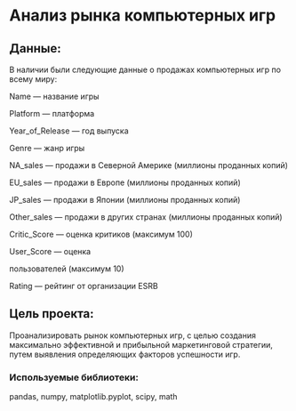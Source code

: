 Анализ рынка компьютерных игр
=============================

Данные:
-------

В наличии были следующие данные о продажах компьютерных игр по всему
миру:

Name — название игры 

Platform — платформа 

Year\_of\_Release — год выпуска 

Genre — жанр игры 

NA\_sales — продажи в Северной Америке (миллионы проданных копий) 

EU\_sales — продажи в Европе (миллионы проданных копий)

JP\_sales — продажи в Японии (миллионы проданных копий)

Other\_sales — продажи в других странах (миллионы проданных копий)

Critic\_Score — оценка критиков (максимум 100) 

User\_Score — оценка

пользователей (максимум 10) 

Rating — рейтинг от организации ESRB

Цель проекта:
-------------

Проанализировать рынок компьютерных игр, с целью создания максимально
эффективной и прибыльной маркетинговой стратегии, путем выявления
определяющих факторов успешности игр.

### Используемые библиотеки:

pandas, numpy, matplotlib.pyplot, scipy, math
